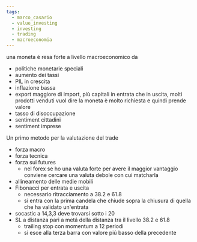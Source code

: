 ```yaml
---
tags:
  - marco_casario
  - value_investing
  - investing
  - trading
  - macroeconomia
---
```

una moneta é resa forte a livello macroeconomico da
- politiche monetarie speciali
- aumento dei tassi
- PIL in crescita
- inflazione bassa
- export maggiore di import, più capitali in entrata che in uscita, molti prodotti venduti vuol dire la moneta è molto richiesta e quindi prende valore
- tasso di disoccupazione
- sentiment cittadini
- sentiment imprese

Un primo metodo per la valutazione del trade
- forza macro
- forza tecnica
- forza sui futures
	- nel forex se ho una valuta forte per avere il maggior vantaggio conviene cercare una valuta debole con cui matcharla
- allineamento delle medie mobili
- Fibonacci per entrata e uscita
	- necessario ritracciamento a 38.2 e 61.8
	- si entra con la prima candela che chiude sopra la chiusura di quella che ha validato un'entrata
- socastic a 14,3,3 deve trovarsi sotto i 20
- SL a distanza pari a metá della distanza tra il livello 38.2 e 61.8
	- trailing stop con momentum a 12 periodi
	- si esce alla terza barra con valore piú basso della precedente
